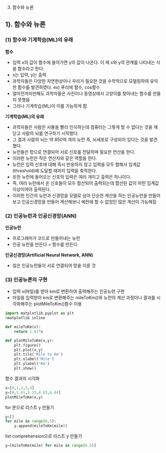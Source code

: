 3. 함수와 뉴론

## 1).  함수와 뉴론
### (1) 함수와 기계학습(ML)의 유래



**함수**
- 입력 x의 값이 함수에 들어가면 y의 값이 나온다. 이 때 x와 y의 관계를 나타내는 식을 함수라고 한다.
- x는 입력, y는 출력
- 과학자들은 다양한 자연현상이나 우리가 필요한 것을 수학적으로 모델링하여 유익한 함수를 발견하였다. ex) 푸리에 함수, cos함수
- 얼마전까지만해도 과학자들은 사진이나 동영상에서 고양이를 찾아내는 함수를 만들지 못했음
- 그러나 기계학습(ML)이 이를 가능하게 함.



**기계학습(ML)의 유래**

- 과학자들은 사람은 사물을 빨리 인식하는데 컴퓨터는 그렇게 할 수 없다는 것을 깨닫고 사람의 뇌를 연구하기 시작했다.
- 그 결과 사람의 뇌는 약 850억 개의 뉴런 즉, 뇌세포로 구성되어 있다는 것을 발견했다.
- 뉴런들은 망으로 연결되어 서로 신호를 전달하며 필요한 연산을 한다.
- 이러한 뉴런은 작은 연산자와 같은 역할을 한다.
- 뉴런은 입력 신호에 대해 즉시 반응하지 않고 입력을 모두 합해서 임계값(threshold)에 도달할 때까지 입력을 축적한다.
- 또한 뉴런에 들어오는 신호의 입력은 여러 개이고 출력은 하나이다.
- 즉, 여러 뉴런에서 온 신호들이 모두 합산되어 출력되는데 합산된 값이 어떤 임계값 이상이여야 출력된다.
- 이러한 인간의 뉴런과 신경망을 모델로 삼아 단순한 계산을 하는 인공뉴런을 만들어보고 인공신경망을 만들어 계산해보니 예전에 할 수 없었던 많은 계산이 가능해짐



### (2) 인공뉴런과 인공신경망(ANN)



**인공뉴런**
- 프로그래머가 코드로 만들어내는 뉴런
- 인공 뉴런을 만든다 = 함수를 만든다



**인공신경망(Artificial Neural Network, ANN)**
- 많은 인공뉴런들이 서로 연결되어 망을 이룬 것



### (3) 인공뉴론의 구현

- 입력 x(마일)를 받아 km로 변환하여 출력해주는 인공뉴련 구현
- 마일을 입력받아 km로 변환해주는 mileToKm()와 뉴런의 계산 과정이나 결과를 시각화해주는 plotMileToKm()함수 이용


```python
import matplotlib.pyplot as plt
%matplotlib inline

def mileToKm(x):
    return 1.61*x

def plotMileToKm(x,y):
    plt.figure()
    plt.plot(x,y)
    plt.tile('Mile to Km')
    plt.xlabel('Mile')
    plt.ylabel('Km')
    plt.show()
```

함수 결과의 시각화

```python
x=[0,1,2,3,4]
y=[0,1.61,3.22,4.83,6.44]
plotMileToKm(x,y)
```

for 문으로 리스트 y 만들기

```python
y=[]
for mile in range(0,5):
    y.append(mileToKm(mile))

```

list comprehension으로 리스트 y 만들기

```python
y=[mileToKm(mile) for mile in range(0.5)]
```
